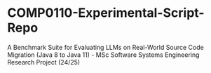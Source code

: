 # COMP0110-Experimental-Script-Repo
A Benchmark Suite for Evaluating LLMs on Real-World Source Code Migration (Java 8 to Java 11) - MSc Software Systems Engineering Research Project (24/25)
